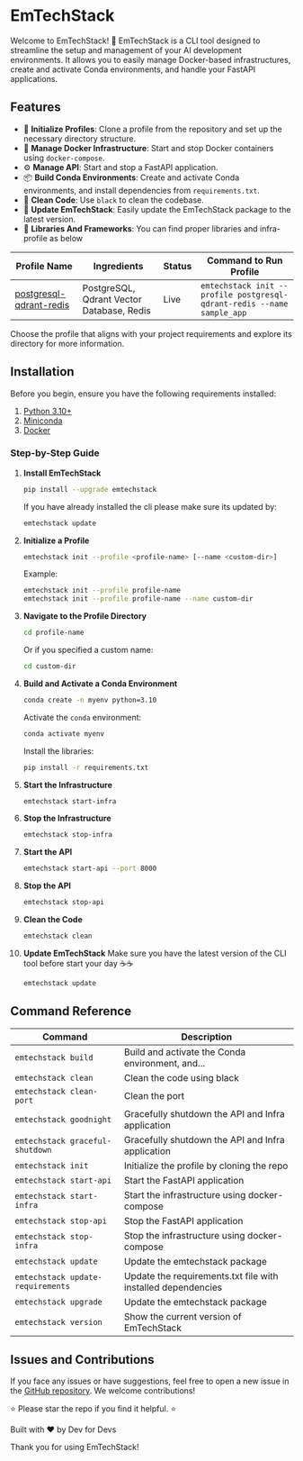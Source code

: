 
# EmTechStack

Welcome to EmTechStack! 🎉 EmTechStack is a CLI tool designed to streamline the setup and management of your AI development environments. It allows you to easily manage Docker-based infrastructures, create and activate Conda environments, and handle your FastAPI applications.

## Features

- 🚀 **Initialize Profiles**: Clone a profile from the repository and set up the necessary directory structure.
- 🐳 **Manage Docker Infrastructure**: Start and stop Docker containers using `docker-compose`.
- ⚙️ **Manage API**: Start and stop a FastAPI application.
- 📦 **Build Conda Environments**: Create and activate Conda environments, and install dependencies from `requirements.txt`.
- 🧹 **Clean Code**: Use `black` to clean the codebase.
- 🔄 **Update EmTechStack**: Easily update the EmTechStack package to the latest version.
- 🎉 **Libraries And Frameworks**: You can find proper libraries and infra-profile as below

| Profile Name              | Ingredients                            | Status     | Command to Run Profile                           |
|---------------------------|----------------------------------------|------------|-------------------------------------------------|
| [postgresql-qdrant-redis](https://github.com/emtechstack/infra-profiles/tree/main/profiles/postgresql-qdrant-redis)   | PostgreSQL, Qdrant Vector Database, Redis | Live       | `emtechstack init --profile postgresql-qdrant-redis --name sample_app` |


Choose the profile that aligns with your project requirements and explore its directory for more information.

## Installation

Before you begin, ensure you have the following requirements installed:

1. [Python 3.10+](https://www.python.org/downloads/)
2. [Miniconda](https://docs.conda.io/en/latest/miniconda.html)
3. [Docker](https://docs.docker.com/get-docker/)

### Step-by-Step Guide

1. **Install EmTechStack**

    ```sh
    pip install --upgrade emtechstack
    ```

    If you have already installed the cli please make sure its updated by:

    ```sh
    emtechstack update
    ```


2. **Initialize a Profile**

    ```sh
    emtechstack init --profile <profile-name> [--name <custom-dir>]
    ```

    Example:

    ```sh
    emtechstack init --profile profile-name
    emtechstack init --profile profile-name --name custom-dir
    ```

3. **Navigate to the Profile Directory**

    ```sh
    cd profile-name
    ```

    Or if you specified a custom name:

    ```sh
    cd custom-dir
    ```

4. **Build and Activate a Conda Environment**

    ```sh
    conda create -n myenv python=3.10
    ```

    Activate the `conda` environment:

    ```sh
    conda activate myenv
    ```

    Install the libraries:


    ```sh
    pip install -r requirements.txt
    ```


5. **Start the Infrastructure**

    ```sh
    emtechstack start-infra
    ```

6. **Stop the Infrastructure**

    ```sh
    emtechstack stop-infra
    ```

7. **Start the API**

    ```sh
    emtechstack start-api --port 8000
    ```

8. **Stop the API**

    ```sh
    emtechstack stop-api
    ```

9. **Clean the Code**

    ```sh
    emtechstack clean
    ```

10. **Update EmTechStack**
    Make sure you have the latest version of the CLI tool before start your day ☕☕

    ```sh
    emtechstack update
    ```


## Command Reference

| Command                        | Description                                                         |
|--------------------------------|---------------------------------------------------------------------|
| `emtechstack build`            | Build and activate the Conda environment, and...                    |
| `emtechstack clean`            | Clean the code using black                                          |
| `emtechstack clean-port`       | Clean the port                                                      |
| `emtechstack goodnight`        | Gracefully shutdown the API and Infra application                   |
| `emtechstack graceful-shutdown`| Gracefully shutdown the API and Infra application                   |
| `emtechstack init`             | Initialize the profile by cloning the repo                          |
| `emtechstack start-api`        | Start the FastAPI application                                       |
| `emtechstack start-infra`      | Start the infrastructure using docker-compose                       |
| `emtechstack stop-api`         | Stop the FastAPI application                                        |
| `emtechstack stop-infra`       | Stop the infrastructure using docker-compose                        |
| `emtechstack update`           | Update the emtechstack package                                      |
| `emtechstack update-requirements`| Update the requirements.txt file with installed dependencies       |
| `emtechstack upgrade`          | Update the emtechstack package                                      |
| `emtechstack version`          | Show the current version of EmTechStack                             |



## Issues and Contributions

If you face any issues or have suggestions, feel free to open a new issue in the [GitHub repository](https://github.com/emtechstack/emtechstack/issues). We welcome contributions!

⭐ Please star the repo if you find it helpful. ⭐

Built with ❤️ by Dev for Devs

Thank you for using EmTechStack!
